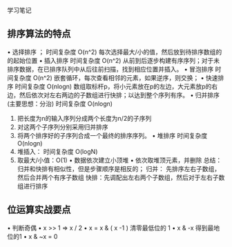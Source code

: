 学习笔记
## 排序算法的特点
• 选择排序 ；
时间复杂度 O(n^2)
每次选择最大/小的值，然后放到待排序数组的的起始位置
• 插入排序
时间复杂度 O(n^2)
从前到后逐步构建有序序列；对于未排序数据，在已排序队列中从后往前扫描，找到相应位置并插入。
• 冒泡排序
时间复杂度 O(n^2)
嵌套循环，每次查看相邻的元素，如果逆序，则交换；
• 快速排序
时间复杂度 O(nlogn)
数组取标杆p，将小元素放在p的左边，大元素放p的右边，然后依次对左右两边的子数组进行快排；以达到整个序列有序。
• 归并排序 (主要思想：分治)
时间复杂度 O(nlogn)
1. 把长度为n的输入序列分成两个长度为n/2的子序列
2. 对这两个子序列分别采用归并排序
3. 将两个排序好的子序列合成一个最终的排序序列。
• 堆排序
时间复杂度 O(nlogn)
1. 堆插入： 时间复杂度 O(logN)
2. 取最大/小值：O(1)
• 数据依次建立小顶堆
• 依次取堆顶元素，并删除
总结：
归并和快排有相似性，但是步骤顺序是相反的；
归并： 先排序左右子数组，然后合并两个有序子数组
快排：先调配出左右两个子数组，然后对于左右子数组进行排序

## 位运算实战要点
• 判断奇偶 
• x >> 1 => x / 2
• x = x & ( x -1 ) 清零最低位的 1
• x & -x 得到最地位的1
• x & ~x = 0